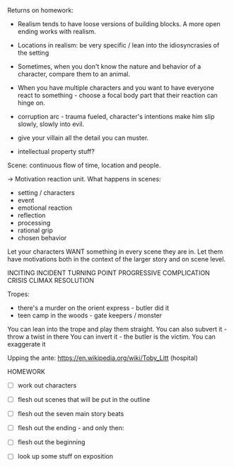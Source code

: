 Returns on homework: 
- Realism tends to have loose versions of building blocks. A more open ending works with realism.
- Locations in realism: be very specific / lean into the idiosyncrasies of the setting
- Sometimes, when you don't know the nature and behavior of a character, compare them to an animal.
- When you have multiple characters and you want to have everyone react to something - choose a focal body part that their reaction can hinge on. 
- corruption arc - trauma fueled, character's intentions make him slip slowly, slowly into evil. 
- give your villain all the detail you can muster. 

- intellectual property stuff? 

Scene: continuous flow of time, location and people. 

-> Motivation reaction unit.  What happens in scenes: 
- setting / characters
- event
- emotional reaction
- reflection
- processing
- rational grip
- chosen behavior

Let your characters WANT something in every scene they are in. Let them have motivations both in the context of the larger story and on scene level. 

INCITING INCIDENT
TURNING POINT PROGRESSIVE COMPLICATION 
CRISIS
CLIMAX
RESOLUTION


Tropes: 
- there's a murder on the orient express - butler did it
- teen camp in the woods - gate keepers / monster 

You can lean into the trope and play them straight. 
You can also subvert it - throw a twist in there
You can invert it - the butler is the victim. 
You can exaggerate it 

Upping the ante: 
https://en.wikipedia.org/wiki/Toby_Litt (hospital)

HOMEWORK
- [ ] work out characters
- [ ] flesh out scenes that will be put in the outline
- [ ] flesh out the seven main story beats
- [ ] flesh out the ending - and only then: 
- [ ] flesh out the beginning
- [ ] look up some stuff on exposition 


